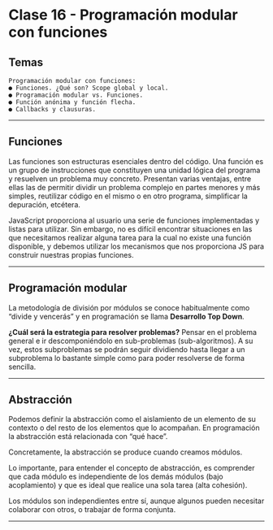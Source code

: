 # Clase 16 - Programación modular con funciones

## Temas

```
Programación modular con funciones:
● Funciones. ¿Qué son? Scope global y local.
● Programación modular vs. Funciones.
● Función anónima y función flecha.
● Callbacks y clausuras.
```

---

## Funciones

Las funciones son estructuras esenciales dentro del código. Una función es
un grupo de instrucciones que constituyen una unidad lógica del programa
y resuelven un problema muy concreto. Presentan varias ventajas, entre ellas
las de permitir dividir un problema complejo en partes menores y más
simples, reutilizar código en el mismo o en otro programa, simplificar
la depuración, etcétera.

JavaScript proporciona al usuario una serie de funciones implementadas y
listas para utilizar. Sin embargo, no es difícil encontrar situaciones en las que
necesitamos realizar alguna tarea para la cual no existe una función
disponible, y debemos utilizar los mecanismos que nos proporciona JS para
construir nuestras propias funciones.

---

## Programación modular

La metodología de división por módulos se conoce habitualmente
como “divide y vencerás” y en programación se llama **Desarrollo Top
Down**.

**¿Cuál será la estrategia para resolver problemas?** Pensar en el
problema general e ir descomponiéndolo en sub-problemas
(sub-algoritmos). A su vez, estos subproblemas se podrán seguir
dividiendo hasta llegar a un subproblema lo bastante simple como
para poder resolverse de forma sencilla.

---

## Abstracción

Podemos definir la abstracción como el aislamiento de un elemento
de su contexto o del resto de los elementos que lo acompañan. En
programación la abstracción está relacionada con “qué hace”.

Concretamente, la abstracción se produce cuando creamos módulos.

Lo importante, para entender el concepto de abstracción, es
comprender que cada módulo es independiente de los demás
módulos (bajo acoplamiento) y que es ideal que realice una sola
tarea (alta cohesión).

Los módulos son independientes entre sí, aunque algunos pueden
necesitar colaborar con otros, o trabajar de forma conjunta.


---
